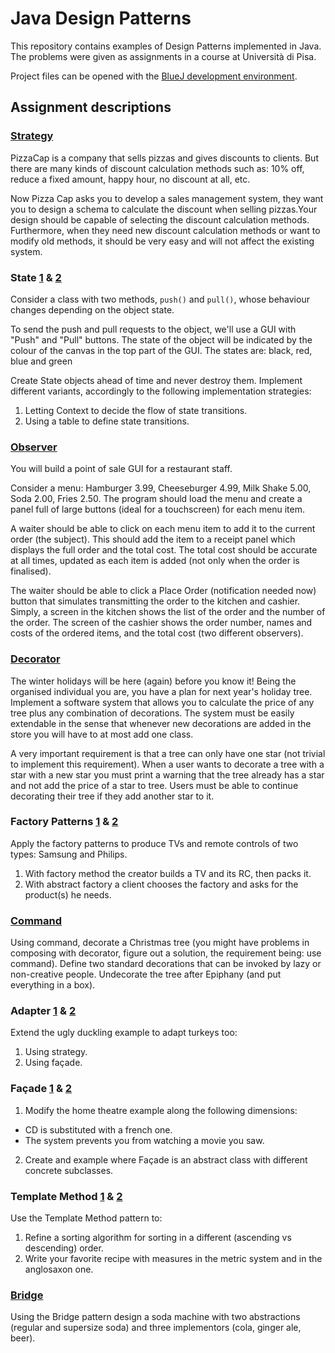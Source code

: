 # Java Design Patterns
This repository contains examples of Design Patterns implemented in Java. The problems were given as assignments in a course at Università di Pisa.

Project files can be opened with the [BlueJ development environment](
https://www.bluej.org/).

## Assignment descriptions
### [Strategy](/Strategy)
PizzaCap is a company that sells pizzas and gives discounts to clients. But there are many kinds of discount calculation methods such as: 10% off, reduce a fixed amount, happy hour, no discount at all, etc.

Now Pizza Cap asks you to develop a sales management system, they want you to design a schema to calculate the discount when selling pizzas.Your design should be capable of selecting the discount calculation methods. Furthermore, when they need new discount calculation methods or want to modify old methods, it should be very easy and will not affect the existing system.

### State [1](/State1) & [2](/State2)
Consider a class with two methods, `push()` and `pull()`, whose behaviour changes depending on the object state.

To send the push and pull requests to the object, we'll use a GUI with "Push" and "Pull" buttons. The state of the object will be indicated by the colour of the canvas in the top part of the GUI.
  The states are: black, red, blue and green

Create State objects ahead of time and never destroy them. Implement different variants, accordingly to the following implementation strategies:
1. Letting Context to decide the flow of state transitions.
2. Using a table to define state transitions.

### [Observer](/Observer)
You will build a point of sale GUI for a restaurant staff.

Consider a menu: Hamburger 3.99, Cheeseburger 4.99, Milk Shake 5.00, Soda 2.00, Fries 2.50. The program should load the menu and create a panel full of large buttons (ideal for a touchscreen) for each menu item.

A waiter should be able to click on each menu item to add it to the current order (the subject). This should add the item to a receipt panel which displays the full order and the total cost. The total cost should be accurate at all times, updated as each item is added (not only when the order is finalised).

The waiter should be able to click a Place Order (notification needed now) button that simulates transmitting the order to the kitchen and cashier. Simply, a screen in the kitchen shows the list of the order and the number of the order. The screen of the cashier shows the order number, names and costs of the ordered items, and the total cost (two different observers).

### [Decorator](/Decorator)
The winter holidays will be here (again) before you know it! Being the organised individual you are, you have a plan for next year's holiday tree. Implement a software system that allows you to calculate the price of any tree plus any combination of decorations. The system must be easily extendable in the sense that whenever new decorations are added in the store you will have to at most add one class.

A very important requirement is that a tree can only have one star (not trivial to implement this requirement). When a user wants to decorate a tree with a star with a new star you must print a warning that the tree already has a star and not add the price of a star to tree. Users must be able to continue decorating their tree if they add another star to it.

### Factory Patterns [1](/FactoryMethod) & [2](/AbstractFactory)
Apply the factory patterns to produce TVs and remote controls of two types: Samsung and Philips.

1. With factory method the creator builds a TV and its RC, then packs it.
2. With abstract factory a client chooses the factory and asks for the product(s) he needs.

### [Command](/Command)
Using command, decorate a Christmas tree (you might have problems in composing with decorator, figure out a solution, the requirement being: use command). Define two standard decorations that can be invoked by lazy or non-creative people. Undecorate the tree after Epiphany (and put everything in a box).

### Adapter [1](/Adapter) & [2](/AdapterFacade)
Extend the ugly duckling example to adapt turkeys too:
1. Using strategy.
2. Using façade.

### Façade [1](/Facade1) & [2](/Facade2)
1. Modify the home theatre example along the following dimensions:
  - CD is substituted with a french one.
  - The system prevents you from watching a movie you saw.
2. Create and example where Façade is an abstract class with different concrete subclasses.

### Template Method [1](/TemplateMethod1) & [2](/TemplateMethod2)
Use the Template Method pattern to:
1. Refine a sorting algorithm for sorting in a different (ascending vs descending) order. 
2. Write your favorite recipe with measures in the metric system and in the anglosaxon one.

### [Bridge](/Bridge)
Using the Bridge pattern design a soda machine with two abstractions (regular and supersize soda) and three implementors (cola, ginger ale, beer).